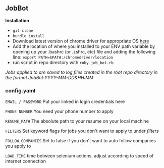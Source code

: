 ## JobBot

**Installation**

* `git clone`
* `bundle install`
* Download latest version of chrome driver for appropriate OS [here](https://sites.google.com/a/chromium.org/chromedriver/downloads)
* Add the location of where you installed to your ENV path
variable by opening up your .bashrc (or .zshrc, etc) file
and adding the following line:
	`export PATH=$PATH:/chromedriver/location`
* run script in repo directory with `ruby job_bot.rb`

*Jobs applied to are saved to log files created in the root repo directory
in the format JobBot:YYYY-MM-DD&HH:MM*

### config.yaml
`EMAIL / PASSWORD` Put your linked in login credentials here

`PHONE NUMBER` You need your phone number to apply

`RESUME_PATH` The absolute path to your resume on your local machine

`FILTERS` Set keyword flags for jobs you don't want to apply to under *filters*

`FOLLOW_COMPANIES` Set to false if you don't want to auto follow companies you apply to

`LOAD_TIME` time between selenium actions. adjust according to speed of internet connection
